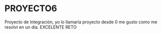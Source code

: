 # PROYECTO6
Proyecto de Integración, yo lo llamaría proyecto desde 0 me gusto como me resolví en un día. EXCELENTE RETO  
